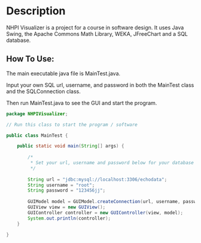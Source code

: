 # Description

NHPI Visualizer is a project for a course in software design. It uses Java Swing, the Apache Commons Math Library, WEKA, JFreeChart and a SQL database.

## How To Use:

The main executable java file is MainTest.java. 

Input your own SQL url, username, and password in both the MainTest class and the SQLConnection class.

Then run MainTest.java to see the GUI and start the program.

```java
package NHPIVisualizer;

// Run this class to start the program / software

public class MainTest {

	public static void main(String[] args) {
		
		/*
		 * Set your url, username and password below for your database (SQL):
		 */
		
		String url = "jdbc:mysql://localhost:3306/echodata";
		String username = "root";
		String password = "123456jj";
		
		GUIModel model = GUIModel.createConnection(url, username, password);
		GUIView view = new GUIView();
		GUIController controller = new GUIController(view, model);
		System.out.println(controller);
	}

}
```
